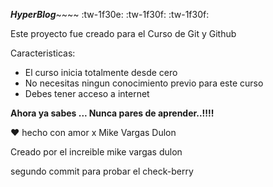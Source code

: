 ***HyperBlog***~~~~ :tw-1f30e: :tw-1f30f: :tw-1f30f:

Este proyecto fue creado para el Curso de Git y Github

Caracteristicas:
- El curso inicia totalmente desde cero
- No necesitas ningun conocimiento previo para este curso
- Debes tener acceso a internet

**Ahora ya sabes ... Nunca pares de aprender..!!!!**

&hearts; hecho con amor x Mike Vargas Dulon

Creado por el increible mike vargas dulon

segundo commit para probar el check-berry